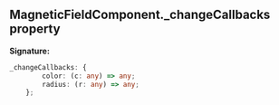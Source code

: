 
## MagneticFieldComponent.\_changeCallbacks property

**Signature:**

```typescript
_changeCallbacks: {
        color: (c: any) => any;
        radius: (r: any) => any;
    };
```
